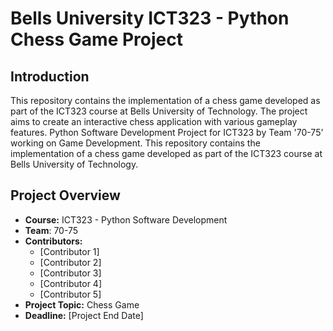 # Bells University ICT323 - Python Chess Game Project

## Introduction
This repository contains the implementation of a chess game developed as part of the ICT323 course at Bells University of Technology. The project aims to create an interactive chess application with various gameplay features.
Python Software Development Project for ICT323 by Team '70-75' working on Game Development.
This repository contains the implementation of a chess game developed as part of the ICT323 course at Bells University of Technology.

## Project Overview

- **Course:** ICT323 - Python Software Development
- **Team**: 70-75
- **Contributors:** 
  - [Contributor 1]
  - [Contributor 2]
  - [Contributor 3]
  - [Contributor 4]
  - [Contributor 5]
- **Project Topic:** Chess Game
- **Deadline:** [Project End Date]